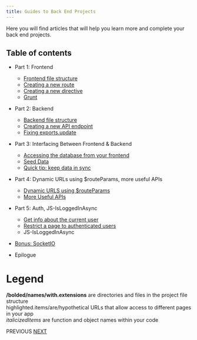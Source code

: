 ```yaml
---
title: Guides to Back End Projects
---
```

Here you will find articles that will help you learn more and complete your back end projects.

## Table of contents

*   Part 1: Frontend
    *   <a href="https://guide.freecodecamp.org/miscellaneous/front-end-file-structure">Frontend file structure</a>
    *   <a href="https://guide.freecodecamp.org/miscellaneous/create-a-new-route-in-angular">Creating a new route</a>
    *   <a href="https://guide.freecodecamp.org/miscellaneous/creating-a-new-directive-in-angular">Creating a new directive</a>
    *   <a href="https://guide.freecodecamp.org/miscellaneous/what-is-grunt">Grunt</a>
*   Part 2: Backend

    *   <a href="https://guide.freecodecamp.org/miscellaneous/backend-file-structures-in-angular">Backend file structure</a>
    *   <a href="https://guide.freecodecamp.org/miscellaneous/create-a-new-api-endpoint-in-angular">Creating a new API endpoint</a>
    *   <a href="https://guide.freecodecamp.org/miscellaneous/fixing-exportsupdate-in-angular">Fixing exports.update</a>
*   Part 3: Interfacing Between Frontend & Backend

    *   <a href="https://guide.freecodecamp.org/miscellaneous/accessing-the-database-from-your-front-end">Accessing the database from your frontend</a>
    *   <a href="https://guide.freecodecamp.org/miscellaneous/seed-data-in-angular">Seed Data</a>
    *   <a href="https://guide.freecodecamp.org/miscellaneous/keep-data-in-sync-in-angular">Quick tip: keep data in sync</a>
*   Part 4: Dynamic URLs using $routeParams, more useful APIs

    *   <a href="https://guide.freecodecamp.org/miscellaneous/dynamic-urls-using-routeparams-in-angular">Dynamic URLS using $routeParams</a>
    *   <a href="https://guide.freecodecamp.org/miscellaneous/make-useful-apis-in-angularjs">More Useful APIs</a>
*   Part 5: Auth, JS-IsLoggedInAsync

    *   <a href="https://guide.freecodecamp.org/miscellaneous/get-information-about-the-current-user-in-angularjs">Get info about the current user</a>
    *   <a href="https://guide.freecodecamp.org/miscellaneous/restrict-access-to-authenticated-users-only">Restrict a page to authenticated users</a>
    *   <a>JS-IsLoggedInAsync</a>
*   <a href="https://guide.freecodecamp.org/miscellaneous/angular-socketio">Bonus: SocketIO</a>

*   <a>Epilogue</a>

# Legend

**/bolded/names/with.extensions** are directories and files in the project file structure  
<a>highlighted.items/are/hypothetical</a> URLs that allow access to different pages in your app  
_italicizedItems_ are function and object names within your code

<a>PREVIOUS</a> <a href='http://forum.freecodecamp.com/t/front-end-file-structure/14266' target='_blank' rel='nofollow'>NEXT</a>
